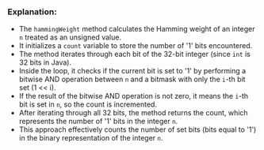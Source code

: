 
### Explanation:

- The `hammingWeight` method calculates the Hamming weight of an integer `n` treated as an unsigned value.
- It initializes a `count` variable to store the number of '1' bits encountered.
- The method iterates through each bit of the 32-bit integer (since `int` is 32 bits in Java).
- Inside the loop, it checks if the current bit is set to '1' by performing a bitwise AND operation between `n` and a bitmask with only the `i`-th bit set (1 << i).
- If the result of the bitwise AND operation is not zero, it means the `i`-th bit is set in `n`, so the count is incremented.
- After iterating through all 32 bits, the method returns the count, which represents the number of '1' bits in the integer `n`.
- This approach effectively counts the number of set bits (bits equal to '1') in the binary representation of the integer `n`.
